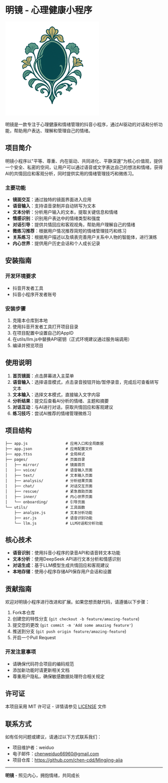 # 明镜 - 心理健康小程序

<img src="./assets/明镜.png" alt="明镜图片" width="300">    

明镜是一款专注于心理健康和情绪管理的抖音小程序，通过AI驱动的对话和分析功能，帮助用户表达、理解和管理自己的情绪。

## 项目简介

明镜小程序以"平等、尊重、内在驱动、共同进化、平静深邃"为核心价值观，提供一个安全、私密的空间，让用户可以通过语音或文字表达自己的想法和情绪，获得AI的共情回应和客观分析，同时提供实用的情绪管理技巧和微练习。

### 主要功能

- **镜面交互**：通过独特的镜面界面进入应用
- **语音输入**：支持语音录制并自动转写为文本
- **文本分析**：分析用户输入的文本，提取关键信息和情绪
- **情感识别**：识别用户表达中的情绪类型和强度
- **对话引导**：提供共情回应和客观视角，帮助用户理解自己的情绪
- **微练习推荐**：根据用户情况推荐简短的情绪管理技巧和练习
- **关系练习**：根据用户描述以及填表完善用户关系中人物的智能体，进行演练
- **内心世界**：提供用户历史会话和个人成长记录

## 安装指南

### 开发环境要求

- 抖音开发者工具
- 抖音小程序开发者账号

### 安装步骤

1. 克隆本仓库到本地
2. 使用抖音开发者工具打开项目目录
3. 在项目配置中设置自己的AppID
4. 在utils/llm.js中替换API密钥（正式环境建议通过服务端调用）
5. 编译并预览项目

## 使用说明

1. **首页镜面**：点击屏幕进入主菜单
2. **语音输入**：选择语音模式，点击录音按钮开始/暂停录音，完成后可查看转写文本
3. **文本输入**：选择文本模式，直接输入文字内容
4. **分析结果**：提交后查看AI分析的情绪、主题和摘要
5. **对话互动**：与AI进行对话，获取共情回应和客观建议
6. **练习技巧**：尝试AI推荐的情绪管理微练习

## 项目结构

```
├── app.js                 # 应用入口和全局数据
├── app.json               # 应用配置文件
├── app.ttss               # 全局样式
├── pages/                 # 页面目录
│   ├── mirror/            # 镜面首页
│   ├── voice/             # 语音输入页面
│   ├── text/              # 文本输入页面
│   ├── analysis/          # 分析结果页面
│   ├── chat/              # 对话交互页面
│   ├── rescue/            # 紧急救助页面
│   ├── inner/             # 内心世界页面
│   └── onboarding/        # 引导页面
└── utils/                 # 工具函数
    ├── analyze.js         # 文本分析功能
    ├── asr.js             # 语音识别功能
    └── llm.js             # LLM对话和分析功能
```

## 核心技术

- **语音识别**：使用抖音小程序的录音API和语音转文本功能
- **文本分析**：使用DeepSeek API进行文本分析和情感识别
- **对话生成**：基于LLM模型生成共情回应和客观建议
- **本地存储**：使用小程序存储API保存用户会话和设置

## 贡献指南

欢迎对明镜小程序进行改进和扩展。如果您想贡献代码，请遵循以下步骤：

1. Fork本仓库
2. 创建您的特性分支 (`git checkout -b feature/amazing-feature`)
3. 提交您的更改 (`git commit -m 'Add some amazing feature'`)
4. 推送到分支 (`git push origin feature/amazing-feature`)
5. 开启一个Pull Request

### 开发注意事项

- 请确保代码符合项目的编码规范
- 添加新功能时请更新相关文档
- 尊重用户隐私，确保敏感数据处理符合相关规定

## 许可证

本项目采用 MIT 许可证 - 详情请参见 [LICENSE](LICENSE) 文件

## 联系方式

如有任何问题或建议，请通过以下方式联系我们：

- 项目维护者：weiduo
- 电子邮件：chenweiduo66960@gmail.com
- 项目仓库：https://github.com/chen-cdd/Mingjing-aiia

---

**明镜** - 照见内心，拥抱情绪，共同成长